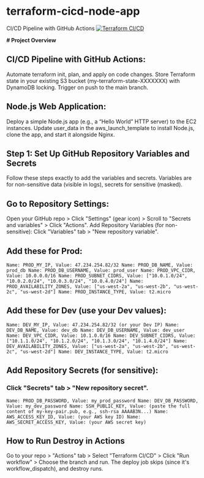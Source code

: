 # terraform-cicd-node-app
CI/CD Pipeline with GitHub Actions
[![Terraform CI/CD](https://github.com/pkanderi-abio/terraform-cicd-node-app/actions/workflows/terraform.yml/badge.svg)](https://github.com/pkanderi-abio/terraform-cicd-node-app/actions/workflows/terraform.yml)


**# Project Overview**

## CI/CD Pipeline with GitHub Actions:
Automate terraform init, plan, and apply on code changes.
Store Terraform state in your existing S3 bucket (my-terraform-state-XXXXXXX) with DynamoDB locking.
Trigger on push to the main branch.

## Node.js Web Application:
Deploy a simple Node.js app (e.g., a “Hello World” HTTP server) to the EC2 instances.
Update user_data in the aws_launch_template to install Node.js, clone the app, and start it alongside Nginx.


## Step 1: Set Up GitHub Repository Variables and Secrets
Follow these steps exactly to add the variables and secrets. Variables are for non-sensitive data (visible in logs), secrets for sensitive (masked).

## Go to Repository Settings:
Open your GitHub repo > Click "Settings" (gear icon) > Scroll to "Secrets and variables" > Click "Actions".
Add Repository Variables (for non-sensitive):
Click "Variables" tab > "New repository variable".
## Add these for Prod:
`Name: PROD_MY_IP, Value: 47.234.254.82/32
Name: PROD_DB_NAME, Value: prod_db
Name: PROD_DB_USERNAME, Value: prod_user
Name: PROD_VPC_CIDR, Value: 10.0.0.0/16
Name: PROD_SUBNET_CIDRS, Value: ["10.0.1.0/24", "10.0.2.0/24", "10.0.3.0/24", "10.0.4.0/24"]
Name: PROD_AVAILABILITY_ZONES, Value: ["us-west-2a", "us-west-2b", "us-west-2c", "us-west-2d"]
Name: PROD_INSTANCE_TYPE, Value: t2.micro`
## Add these for Dev (use your Dev values):
`Name: DEV_MY_IP, Value: 47.234.254.82/32 (or your Dev IP)
Name: DEV_DB_NAME, Value: dev_db
Name: DEV_DB_USERNAME, Value: dev_user
Name: DEV_VPC_CIDR, Value: 10.1.0.0/16
Name: DEV_SUBNET_CIDRS, Value: ["10.1.1.0/24", "10.1.2.0/24", "10.1.3.0/24", "10.1.4.0/24"]
Name: DEV_AVAILABILITY_ZONES, Value: ["us-west-2a", "us-west-2b", "us-west-2c", "us-west-2d"]
Name: DEV_INSTANCE_TYPE, Value: t2.micro`
## Add Repository Secrets (for sensitive):
### Click "Secrets" tab > "New repository secret".
`Name: PROD_DB_PASSWORD, Value: my_prod_password
Name: DEV_DB_PASSWORD, Value: my_dev_password
Name: SSH_PUBLIC_KEY, Value: (paste the full content of my-key-pair.pub, e.g., ssh-rsa AAAAB3N...)
Name: AWS_ACCESS_KEY_ID, Value: (your AWS key ID)
Name: AWS_SECRET_ACCESS_KEY, Value: (your AWS secret key)`


## How to Run Destroy in Actions
Go to your repo > "Actions" tab > Select "Terraform CI/CD" > Click "Run workflow" > Choose the branch and run.
The deploy job skips (since it's workflow_dispatch), and destroy runs.